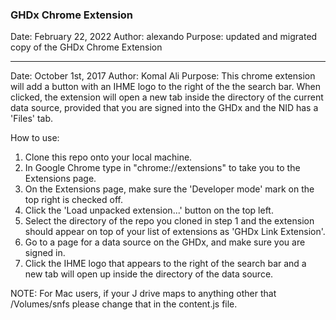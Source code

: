 ### GHDx Chrome Extension

Date: February 22, 2022
Author: alexando
Purpose: updated and migrated copy of the GHDx Chrome Extension

-----

Date: October 1st, 2017
Author: Komal Ali
Purpose: This chrome extension will add a button with an IHME logo to the right of the the search bar. When clicked, the extension will open a new tab inside the directory of the current data source, provided that you are signed into the GHDx and the NID has a 'Files' tab.

How to use:

1) Clone this repo onto your local machine.
2) In Google Chrome type in "chrome://extensions" to take you to the Extensions page.
3) On the Extensions page, make sure the 'Developer mode' mark on the top right is checked off.
4) Click the 'Load unpacked extension...' button on the top left.
5) Select the directory of the repo you cloned in step 1 and the extension should appear on top of your list of extensions as 'GHDx Link Extension'.
6) Go to a page for a data source on the GHDx, and make sure you are signed in.
7) Click the IHME logo that appears to the right of the search bar and a new tab will open up inside the directory of the data source.

NOTE: For Mac users, if your J drive maps to anything other that /Volumes/snfs please change that in the content.js file.
